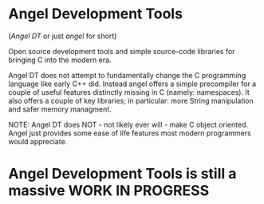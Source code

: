 # Angel Development Tools
(_Angel DT_ or just _angel_ for short)

Open source development tools and simple source-code libraries for bringing C into the modern era.

Angel DT does not attempt to fundamentally change the C programming language like early C++ did. Instead angel offers a simple precompiler for a couple of useful features distinctly missing in C (namely: namespaces). It also offers a couple of key libraries; in particular: more String manipulation and safer memory managment.

NOTE: Angel DT does NOT - not likely ever will - make C object oriented. Angel just provides some ease of life features most modern programmers would appreciate.


# Angel Development Tools is still a massive WORK IN PROGRESS
